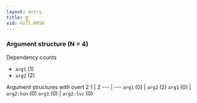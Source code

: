 ```yaml
---
layout: entry
title: སྐྱ་
vid: Hill:0058
---
```

### Argument structure (N = 4)
Dependency counts
* `arg1` (1)
* `arg2` (2)


Argument structures with overt 2
1 | 2
--- | ---
`arg1` (0) | `arg2` (2)
`arg1` (0) | `arg2:hon` (0)
`arg1` (0) | `arg2:lvc` (0)
